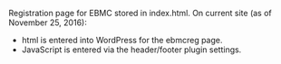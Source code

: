 Registration page for EBMC stored in index.html. On current site (as of November 25, 2016):

* html is entered into WordPress for the ebmcreg page.
* JavaScript is entered via the header/footer plugin settings.
